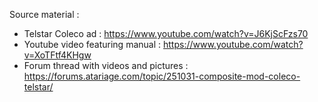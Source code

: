 Source material :
- Telstar Coleco ad : https://www.youtube.com/watch?v=J6KjScFzs70
- Youtube video featuring manual : https://www.youtube.com/watch?v=XoTFtf4KHgw
- Forum thread with videos and pictures : https://forums.atariage.com/topic/251031-composite-mod-coleco-telstar/
